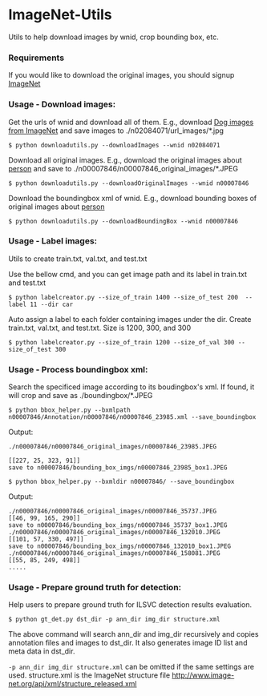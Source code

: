 # ImageNet-Utils
Utils to help download images by wnid, crop bounding box, etc.

### Requirements
If you would like to download the original images, you should signup [ImageNet](http://www.image-net.org/)

### Usage - Download images:
Get the urls of wnid and download all of them. E.g., download [Dog images from ImageNet](http://www.image-net.org/synset?wnid=n02084071) and save images to ./n02084071/url_images/*.jpg

`$ python downloadutils.py --downloadImages --wnid n02084071`

Download all original images. E.g., download the original images about [person](http://www.image-net.org/synset?wnid=n00007846) and save to ./n00007846/n00007846_original_images/*.JPEG

`$ python downloadutils.py --downloadOriginalImages --wnid n00007846`

Download the boundingbox xml of wnid. E.g., download  bounding boxes of original images about [person](http://www.image-net.org/synset?wnid=n00007846)

`$ python downloadutils.py --downloadBoundingBox --wnid n00007846`

### Usage - Label images:
Utils to create train.txt, val.txt, and test.txt

Use the bellow cmd, and you can get image path and its label in train.txt and test.txt

`$ python labelcreator.py --size_of_train 1400 --size_of_test 200  --label 11 --dir car`

Auto assign a label to each folder containing images under the dir. Create train.txt, val.txt, and test.txt. Size is 1200, 300, and 300

`$ python labelcreator.py --size_of_train 1200 --size_of_val 300 --size_of_test 300`

### Usage - Process boundingbox xml:
Search the specificed image according to its boudingbox's xml. If found, it will crop and save as ./boundingbox/*.JPEG

`$ python bbox_helper.py --bxmlpath n00007846/Annotation/n00007846/n00007846_23985.xml --save_boundingbox`

Output:

	./n00007846/n00007846_original_images/n00007846_23985.JPEG

	[[227, 25, 323, 91]]
	save to n00007846/bounding_box_imgs/n00007846_23985_box1.JPEG

`$ python bbox_helper.py --bxmldir n00007846/ --save_boundingbox`

Output:

	./n00007846/n00007846_original_images/n00007846_35737.JPEG
	[[46, 99, 165, 290]]
	save to n00007846/bounding_box_imgs/n00007846_35737_box1.JPEG
	./n00007846/n00007846_original_images/n00007846_132010.JPEG
	[[101, 57, 330, 497]]
	save to n00007846/bounding_box_imgs/n00007846_132010_box1.JPEG
	./n00007846/n00007846_original_images/n00007846_158081.JPEG
	[[55, 85, 249, 498]]
	.....

### Usage - Prepare ground truth for detection:
Help users to prepare ground truth for ILSVC detection results evaluation.

`$ python gt_det.py dst_dir -p ann_dir img_dir structure.xml`

The above command will search ann_dir and img_dir recursively and copies annotation files and images to dst_dir. It also generates image ID list and meta data in dst_dir.

`-p ann_dir img_dir structure.xml` can be omitted if the same settings are used. structure.xml is the ImageNet structure file http://www.image-net.org/api/xml/structure_released.xml
